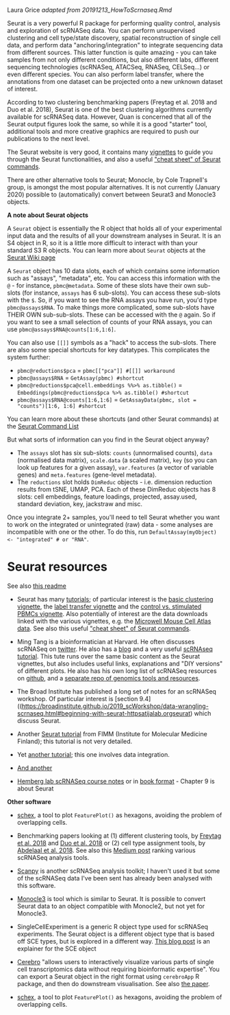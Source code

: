 Laura Grice
_adapted from 20191213_HowToScrnaseq.Rmd_

Seurat is a very powerful R package for performing quality control, analysis and exploration of scRNASeq data. You can perform unsupervised clustering and cell type/state discovery, spatial reconstruction of single cell data, and perform data "anchoring/integration" to integrate sequencing data from different sources. This latter function is quite amazing - you can take samples from not only different conditions, but also different labs, different sequencing technologies (scRNASeq, ATACSeq, RNASeq, CELSeq...) or even different species. You can also perform label transfer, where the annotations from one dataset can be projected onto a new unknown dataset of interest. 

According to two clustering benchmarking papers (Freytag et al. 2018 and Duo et al. 2018), Seurat is one of the best clustering algorithms currently available for scRNASeq data. However, Quan is concerned that all of the Seurat output figures look the same, so while it is a good "starter" tool, additional tools and more creative graphics are required to push our publications to the next level.

The Seurat website is very good, it contains many [vignettes](https://satijalab.org/seurat/vignettes.html) to guide you through the Seurat functionalities, and also a useful ["cheat sheet" of Seurat commands](https://satijalab.org/seurat/essential_commands.html).

There are other alternative tools to Seurat; Monocle, by Cole Trapnell's group, is amongst the most popular alternatives. It is not currently (January 2020) possible to (automatically) convert between Seurat3 and Monocle3 objects.

**A note about Seurat objects**

A `Seurat` object is essentially the R object that holds all of your experimental input data and the results of all your downstream analyses in Seurat. It is an S4 object in R, so it is a little more difficult to interact with than your standard S3 R objects. You can learn more about `Seurat` objects at the [Seurat Wiki page](https://github.com/satijalab/seurat/wiki)

A `Seurat` object has 10 data slots, each of which contains some information such as "assays", "metadata", etc. You can access this information with the `@` - for instance, `pbmc@metadata`. Some of these slots have their own sub-slots (for instance, `assays` has 6 sub-slots). You can access these sub-slots with the `$`. So, if you want to see the RNA assays you have run, you'd type `pbmc@assays$RNA`.  To make things more complicated, some sub-slots have THEIR OWN sub-sub-slots. These can be accessed with the `@` again. So if you want to see a small selection of counts of your RNA assays, you can use `pbmc@assays$RNA@counts[1:6,1:6]`.

You can also use `[[]]` symbols as a "hack" to access the sub-slots. There are also some special shortcuts for key datatypes. This complicates the system further:

* `pbmc@reductions$pca` = `pbmc[["pca"]] #[[]] workaround`
* `pbmc@assays$RNA` = `GetAssay(pbmc) #shortcut`
* `pbmc@reductions$pca@cell.embeddings %%>% as.tibble()` = `Embeddings(pbmc@reductions$pca %>% as.tibble() #shortcut`
* `pbmc@assays$RNA@counts[1:6,1:6]` = `GetAssayData(pbmc, slot = "counts")[1:6, 1:6] #shortcut`

You can learn more about these shortcuts (and other Seurat commands) at the [Seurat Command List](https://satijalab.org/seurat/essential_commands.html)

But what sorts of information can you find in the Seurat object anyway? 

* The `assays` slot has six sub-slots: `counts` (unnormalised counts), `data` (normalised data matrix), `scale.data` (a scaled matrix), `key` (so you can look up features for a given assay), `var.features` (a vector of variable genes) and `meta.features` (gene-level metadata). 
* The `reductions` slot holds `DimReduc` objects - i.e. dimension reduction results from tSNE, UMAP, PCA. Each of these DimReduc objects has 8 slots: cell embeddings, feature loadings, projected, assay.used, standard deviation, key, jackstraw and misc.

Once you integrate 2+ samples, you'll need to tell Seurat whether you want to work on the integrated or unintegrated (raw) data - some analyses are incompatible with one or the other. To do this, run `DefaultAssay(myObject) <- "integrated" # or "RNA"`.

# Seurat resources

See also [this readme](https://github.com/ellefeg/RNASeq/blob/master/README.md)

* Seurat has many [tutorials](https://satijalab.org/seurat/vignettes.html); of particular interest is the [basic clustering vignette](https://satijalab.org/seurat/v3.1/pbmc3k_tutorial.html), the [label transfer vignette](https://satijalab.org/seurat/v3.1/integration.html) and the [control vs. stimulated PBMCs vignette](https://satijalab.org/seurat/v3.1/immune_alignment.html). Also potentially of interest are the data downloads linked with the various vignettes, e.g. the [Microwell Mouse Cell Atlas data](https://satijalab.org/seurat/v3.1/mca.html). See also this useful ["cheat sheet" of Seurat commands](https://satijalab.org/seurat/essential_commands.html).

* Ming Tang is a bioinformatician at Harvard. He often discusses scRNASeq on [twitter](https://twitter.com/tangming2005). He also has a [blog](https://divingintogeneticsandgenomics.rbind.io/) and a very useful [scRNAseq tutorial](https://crazyhottommy.github.io/scRNA-seq-workshop-Fall-2019/index.html). This tute runs over the same basic content as the Seurat vignettes, but also includes useful links, explanations and "DIY versions" of different plots. He also has his own long list of scRNASeq resources on [github](https://github.com/crazyhottommy/scRNAseq-analysis-notes), and a [separate repo of genomics tools and resources](https://github.com/crazyhottommy/getting-started-with-genomics-tools-and-resources).

* The Broad Institute has published a long set of notes for an scRNASeq workshop. Of particular interest is [section 9.4]((https://broadinstitute.github.io/2019_scWorkshop/data-wrangling-scrnaseq.html#beginning-with-seurat-httpsatijalab.orgseurat) which discuss Seurat.

* Another [Seurat tutorial](https://www.fimm.fi/sites/default/files/Seurat-guideline-10x.pdf) from FIMM (Institute for Molecular Medicine Finland); this tutorial is not very detailed.

* Yet [another tutorial](https://nbisweden.github.io/excelerate-scRNAseq/session-integration/Data_Integration.html); this one involves data integration.

* [And another](https://hbctraining.github.io/scRNA-seq/lessons/sc_exercises_clustering_analysis.html)

* [Hemberg lab scRNASeq course notes](https://github.com/hemberg-lab/scRNA.seq.course) or in [book format](https://scrnaseq-course.cog.sanger.ac.uk/website/index.html) - Chapter 9 is about Seurat

**Other software**

* [schex](https://github.com/SaskiaFreytag/schex), a tool to plot `FeaturePlot()` as hexagons, avoiding the problem of overlapping cells.

* Benchmarking papers looking at (1) different clustering tools, by [Freytag et al. 2018](https://f1000research.com/articles/7-1297) and [Duo et al. 2018](https://f1000research.com/articles/7-1141) or (2) cell type assignment tools, by [Abdelaal et al. 2018](https://genomebiology.biomedcentral.com/articles/10.1186/s13059-019-1795-z). See also this [Medium post](https://medium.com/@HeleneOMICtools/your-top-3-single-cell-rna-sequencing-analysis-tools-221b65fbc57e) ranking various scRNASeq analysis tools.

* [Scanpy](https://scanpy.readthedocs.io/en/stable/) is another scRNASeq analysis toolkit; I haven't used it but some of the scRNASeq data I've been sent has already been analysed with this software.

* [Monocle3](https://cole-trapnell-lab.github.io/monocle3/) is tool which is similar to Seurat. It is possible to convert Seurat data to an object compatible with Monocle2, but not yet for Monocle3.

* SingleCellExperiment is a generic R object type used for scRNASeq experiments. The Seurat object is a different object type that is based off SCE types, but is explored in a different way. [This blog post](http://lazappi.id.au/2018/06/exploring-the-sce-verse/) is an explainer for the SCE object

* [Cerebro](https://github.com/romanhaa/Cerebro/blob/master/README.md) "allows users to interactively visualize various parts of single cell transcriptomics data without requiring bioinformatic expertise". You can export a Seurat object in the right format using `cerebroApp` R package, and then do downstream visualisation. See also [the paper](https://academic.oup.com/bioinformatics/advance-article/doi/10.1093/bioinformatics/btz877/5640500).

* [schex](https://github.com/SaskiaFreytag/schex), a tool to plot `FeaturePlot()` as hexagons, avoiding the problem of overlapping cells.
